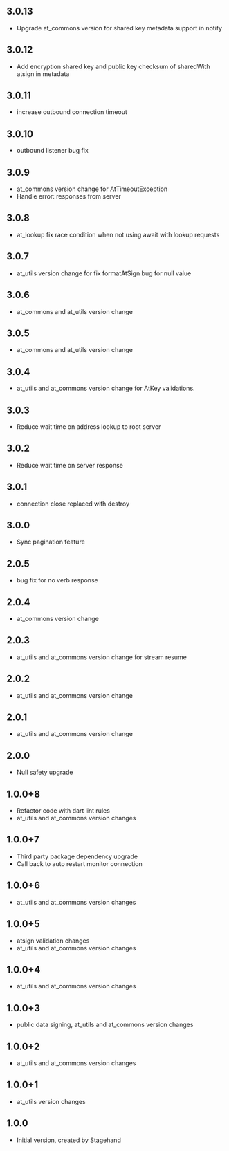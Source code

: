 ## 3.0.13
- Upgrade at_commons version for shared key metadata support in notify
## 3.0.12
- Add encryption shared key and public key checksum of sharedWith atsign in metadata
## 3.0.11
- increase outbound connection timeout
## 3.0.10
- outbound listener bug fix
## 3.0.9
- at_commons version change for AtTimeoutException
- Handle error: responses from server
## 3.0.8
- at_lookup fix race condition when not using await with lookup requests
## 3.0.7
- at_utils version change for fix formatAtSign bug for null value
## 3.0.6
- at_commons and at_utils version change
## 3.0.5
- at_commons and at_utils version change
## 3.0.4
- at_utils and at_commons version change for AtKey validations. 
## 3.0.3
- Reduce wait time on address lookup to root server 
## 3.0.2
- Reduce wait time on server response
## 3.0.1
- connection close replaced with destroy
## 3.0.0
- Sync pagination feature
## 2.0.5
- bug fix for no verb response
## 2.0.4
- at_commons version change
## 2.0.3
- at_utils and at_commons version change for stream resume
## 2.0.2
- at_utils and at_commons version change
## 2.0.1
- at_utils and at_commons version change
## 2.0.0
- Null safety upgrade
## 1.0.0+8
- Refactor code with dart lint rules
- at_utils and at_commons version changes
## 1.0.0+7
- Third party package dependency upgrade
- Call back to auto restart monitor connection
## 1.0.0+6
- at_utils and at_commons version changes
## 1.0.0+5
- atsign validation changes
- at_utils and at_commons version changes
## 1.0.0+4
- at_utils and at_commons version changes
## 1.0.0+3
- public data signing, at_utils and at_commons version changes
## 1.0.0+2
- at_utils and at_commons version changes
## 1.0.0+1
- at_utils version changes
## 1.0.0
- Initial version, created by Stagehand
